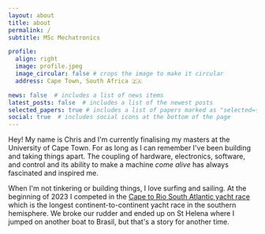 ```yaml
---
layout: about
title: about
permalink: /
subtitle: MSc Mechatronics

profile:
  align: right
  image: profile.jpeg
  image_circular: false # crops the image to make it circular
  address: Cape Town, South Africa 🇿🇦

news: false  # includes a list of news items
latest_posts: false  # includes a list of the newest posts
selected_papers: true # includes a list of papers marked as "selected={true}"
social: true  # includes social icons at the bottom of the page
---
```


Hey! My name is Chris and I'm currently finalising my masters at the University of Cape Town. For as long as I can remember I've been building and taking things apart. The coupling of hardware, electronics, software, and control and its ability to make a machine _come alive_ has always fascinated and inspired me.

When I'm not tinkering or building things, I love surfing and sailing. At the beginning of 2023 I competed in the [Cape to Rio South Atlantic yacht race](https://en.wikipedia.org/wiki/South_Atlantic_Race) which is the longest continent-to-continent yacht race in the southern hemisphere. We broke our rudder and ended up on St Helena where I jumped on another boat to Brasil, but that's a story for another time.
